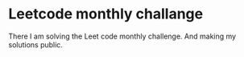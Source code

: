 # Leetcode monthly challange
There I am solving the Leet code monthly challenge. And making my solutions public.
